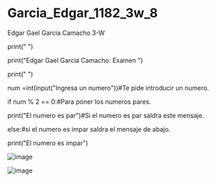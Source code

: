 # Garcia_Edgar_1182_3w_8
Edgar Gael Garcia Camacho 3-W

print(" ")

print("Edgar Gael Garcia Camacho: Examen ")

print(" ")

num =int(input("Ingresa un numero"))#Te pide introducir un numero.

if num % 2 == 0:#Para poner los numeros pares.

print("El numero es par")#Si el numero es par saldra este mensaje.

else:#si el numero es impar saldra el mensaje de abajo.

print("El numero es impar")

![image](https://github.com/user-attachments/assets/0db6b653-1330-4b87-a016-8610008893f6)

![image](https://github.com/user-attachments/assets/4236dad7-76b1-44b8-b4b9-7485bfffd231)


    
